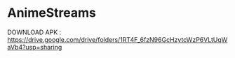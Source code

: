 # AnimeStreams

DOWNLOAD APK : https://drive.google.com/drive/folders/1RT4F_6fzN96GcHzytcWzP6VLtUqWaVb4?usp=sharing
